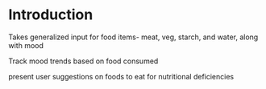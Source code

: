 # Introduction

Takes generalized input for food items- meat, veg, starch, and water, along with mood

Track mood trends based on food consumed

present user suggestions on foods to eat for nutritional deficiencies
